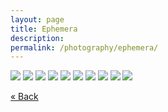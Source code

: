 ```yaml
---
layout: page
title: Ephemera
description:
permalink: /photography/ephemera/
---
```


<div class="gallery-box">
  <div class="gallery">
    <img src="/images/photography/ephemera/ephemera_001.jpg" loading="lazy">
    <img src="/images/photography/ephemera/ephemera_002.jpg" loading="lazy">
    <img src="/images/photography/ephemera/ephemera_003.jpg" loading="lazy">
    <img src="/images/photography/ephemera/ephemera_004.jpg" loading="lazy">
    <img src="/images/photography/ephemera/ephemera_005.jpg" loading="lazy">
    <img src="/images/photography/ephemera/ephemera_006.jpg" loading="lazy">
    <img src="/images/photography/ephemera/ephemera_007.jpg" loading="lazy">
    <img src="/images/photography/ephemera/ephemera_008.jpg" loading="lazy">
    <img src="/images/photography/ephemera/ephemera_009.jpg" loading="lazy">
    <img src="/images/photography/ephemera/ephemera_010.jpg" loading="lazy">
  </div>
</div>

[« Back](<javascript:history.back()>)
